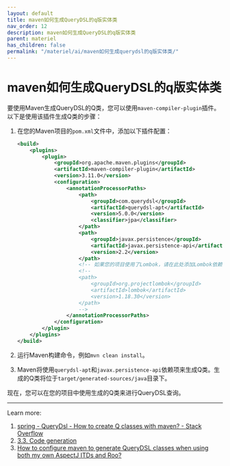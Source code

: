 ```yaml
---
layout: default
title: maven如何生成QueryDSL的q版实体类
nav_order: 12
description: maven如何生成QueryDSL的q版实体类
parent: materiel
has_children: false
permalink: "/materiel/ai/maven如何生成querydsl的q版实体类/"
---
```


# maven如何生成QueryDSL的q版实体类

要使用Maven生成QueryDSL的Q类，您可以使用`maven-compiler-plugin`插件。以下是使用该插件生成Q类的步骤：

1. 在您的Maven项目的`pom.xml`文件中，添加以下插件配置：

    ```xml
    <build>
        <plugins>
            <plugin>
                <groupId>org.apache.maven.plugins</groupId>
                <artifactId>maven-compiler-plugin</artifactId>
                <version>3.11.0</version>
                <configuration>
                    <annotationProcessorPaths>
                        <path>
                            <groupId>com.querydsl</groupId>
                            <artifactId>querydsl-apt</artifactId>
                            <version>5.0.0</version>
                            <classifier>jpa</classifier>
                        </path>
                        <path>
                            <groupId>javax.persistence</groupId>
                            <artifactId>javax.persistence-api</artifactId>
                            <version>2.2</version>
                        </path>
                        <!-- 如果您的项目使用了Lombok，请在此处添加Lombok依赖 -->
                        <!--
                        <path>
                            <groupId>org.projectlombok</groupId>
                            <artifactId>lombok</artifactId>
                            <version>1.18.30</version>
                        </path>
                        -->
                    </annotationProcessorPaths>
                </configuration>
            </plugin>
        </plugins>
    </build>
    ```

2. 运行Maven构建命令，例如`mvn clean install`。

3. Maven将使用`querydsl-apt`和`javax.persistence-api`依赖项来生成Q类。生成的Q类将位于`target/generated-sources/java`目录下。

现在，您可以在您的项目中使用生成的Q类来进行QueryDSL查询。

---
Learn more:

1. [spring - QueryDsl - How to create Q classes with maven? - Stack Overflow](https://stackoverflow.com/questions/24889990/querydsl-how-to-create-q-classes-with-maven)
2. [3.3. Code generation](http://querydsl.com/static/querydsl/3.2.0/reference/html/ch03s03.html)
3. [How to configure maven to generate QueryDSL classes when using both my own AspectJ ITDs and Roo?](https://groups.google.com/g/querydsl/c/NEiQzP4m1xA)

